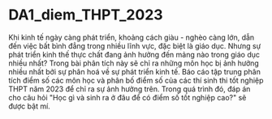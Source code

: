 # DA1_diem_THPT_2023
Khi kinh tế ngày càng phát triển, khoảng cách giàu - nghèo càng lớn, dẫn đến việc bất bình đẳng trong nhiều lĩnh vực, đặc biệt là giáo dục. Nhưng sự phát triển kinh thế thực chất đang ảnh hưởng đến mảng nào trong giáo dục nhiều nhất? Trong bài phân tích này sẽ chỉ ra những môn học bị ảnh hưởng nhiều nhất bởi sự phân hoá về sự phát triển kinh tế.
Báo cáo tập trung phân tích điểm số các môn học và phân bố điểm số của các thí sinh thi tốt nghiệp THPT năm 2023 để chỉ ra sự ảnh hưởng trên. Trong quá trình đó, đáp án cho câu hỏi "Học gì và sinh ra ở đâu để có điểm số tốt nghiệp cao?" sẽ được bật mí.

